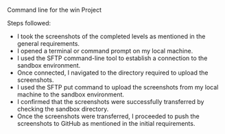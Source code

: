 Command line for the win Project

Steps followed:

* I took the screenshots of the completed levels as mentioned in the general requirements.
* I opened a terminal or command prompt on my local machine.
* I used the SFTP command-line tool to establish a connection to the sandbox environment.
* Once connected, I navigated to the directory required to upload the screenshots.
* I used the SFTP put command to upload the screenshots from my local machine to the sandbox environment.
* I confirmed that the screenshots were successfully transferred by checking the sandbox directory.
* Once the screenshots were transferred, I proceeded to push the screenshots to GitHub as mentioned in the initial requirements.

